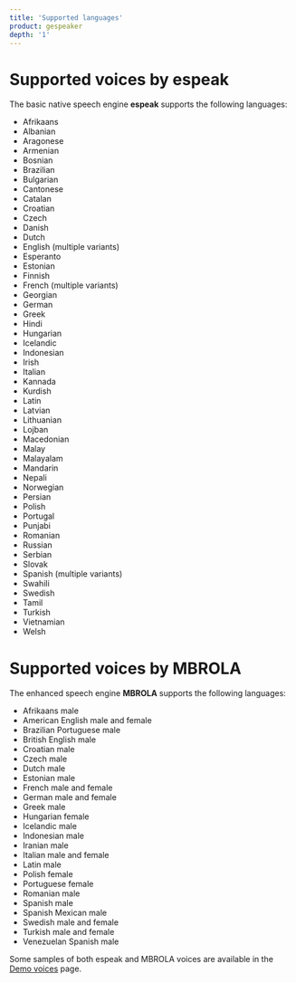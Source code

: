 ```yaml
---
title: 'Supported languages'
product: gespeaker
depth: '1'
---
```


# Supported voices by espeak
The basic native speech engine **espeak** supports the following languages:
* Afrikaans
* Albanian
* Aragonese
* Armenian
* Bosnian
* Brazilian
* Bulgarian
* Cantonese
* Catalan
* Croatian
* Czech
* Danish
* Dutch
* English (multiple variants)
* Esperanto
* Estonian
* Finnish
* French (multiple variants)
* Georgian
* German
* Greek
* Hindi
* Hungarian
* Icelandic
* Indonesian
* Irish
* Italian
* Kannada
* Kurdish
* Latin
* Latvian
* Lithuanian
* Lojban
* Macedonian
* Malay
* Malayalam
* Mandarin
* Nepali
* Norwegian
* Persian
* Polish
* Portugal
* Punjabi
* Romanian
* Russian
* Serbian
* Slovak
* Spanish (multiple variants)
* Swahili
* Swedish
* Tamil
* Turkish
* Vietnamian
* Welsh

# Supported voices by MBROLA
The enhanced speech engine **MBROLA** supports the following languages:
* Afrikaans male
* American English male and female
* Brazilian Portuguese male
* British English male
* Croatian male
* Czech male
* Dutch male
* Estonian male
* French male and female
* German male and female
* Greek male
* Hungarian female
* Icelandic male
* Indonesian male
* Iranian male
* Italian male and female
* Latin male
* Polish female
* Portuguese female
* Romanian male
* Spanish male
* Spanish Mexican male
* Swedish male and female
* Turkish male and female
* Venezuelan Spanish male

Some samples of both espeak and MBROLA voices are available in the [Demo voices](../demo) page.